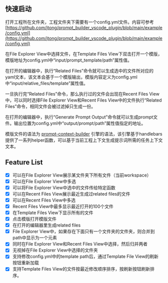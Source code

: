 ## 快速启动

打开工程所在文件夹，工程文件夹下需要有一个config.yml文件。内容可参考[https://github.com/jtong/prompt_builder_vscode_plugin/blob/main/example/config.yml](https://github.com/jtong/prompt_builder_vscode_plugin/blob/main/example/config.yml)

在File Explorer View中选择文件，在Template Files View下双击打开一个模版，模版地址为config.yml中“input/prompt_template/path”属性值。

在打开的编辑器中，执行“Related Files”命令就可以生成选中的文件所对应的yaml文本，该文本会基于一个模版输出，模版内容定义为config.yml中“input/relative_files/template”属性值。

一旦执行完“Related Files”命令，那么执行过的文件会出现在Recent Files View中，可以同时选择File Explorer View和Recent Files View中的文件执行“Related Files”命令，相同文件会被过滤掉只生成一份。

在打开的编辑器中，执行“Generate Prompt Output”命令就可以生成prompt文件。输出位置为config.yml中“output/prompt/path”属性值指定的地址。

模版文件的语法为 [prompt-context-builder](https://www.npmjs.com/package/prompt-context-builder) 引擎的语法，该引擎基于handlebars提供了一系列helper函数，可以基于当前工程上下文生成提示词所需的任务上下文文本。

## Feature List

- [x] 可以在File Explorer View展示某文件夹下所有文件（当前workspace）
- [x] 可以在File Explorer View中多选
- [x] 可以将File Explorer View中选中的文件传给特定函数
- [x] 可以在Recent Files View展示最近生成过related files的文件 
- [x] 可以在Recent Files View中多选
- [x] Recent Files View中最多显示最近打开的100个文件
- [x] 在Template Files View下显示所有的文件
- [x] 点击模版打开模版文件
- [x] 在打开的编辑器里生成related files
- [x] File Explorer View中，如果存在下面只有一个文件夹的文件夹，则合并到path中显示为一个元素
- [x] 同时在File Explorer View和Recent Files View中选择，然后归并两者
- [x] 无视掉在File Explorer View中选择的文件夹
- [x] 支持修改config.yml中的template path后，通过Template File View的刷新按钮重新加载
- [x] 支持Template Files View的文件按最近修改顺序排序，按刷新按钮刷新排序。
